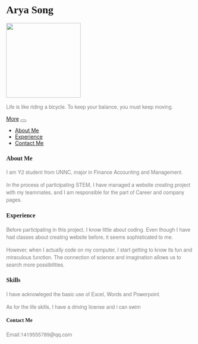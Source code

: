 <!DOCTYPE html>

<html lang="en">
<head>
  <title>Bootstrap Example</title>
  <meta charset="utf-8">
  <meta name="viewport" content="width=device-width, initial-scale=1">
  <link rel="stylesheet" href="https://maxcdn.bootstrapcdn.com/bootstrap/4.5.2/css/bootstrap.min.css">
  <script src="https://ajax.googleapis.com/ajax/libs/jquery/3.5.1/jquery.min.js"></script>
  <script src="https://cdnjs.cloudflare.com/ajax/libs/popper.js/1.16.0/umd/popper.min.js"></script>
  <script src="https://maxcdn.bootstrapcdn.com/bootstrap/4.5.2/js/bootstrap.min.js"></script>
  

  <style>
    h1,h3,h4 { font-family: Engravers MT;}
    p { font-family: Helvetica Neue;
    color: rgb(128,128,128)
  </style>
</head>

<body>

<div class="jumbotron text-center">
  <h1>Arya Song</h1>
  <img 
src=http://chuantu.xyz/t6/740/1597895129x977013264.jpg width="200" height="200">
  <p>Life is like riding a bicycle. To keep your balance, you must keep moving.</p> 
</div>
  <nav class="navbar navbar-expand-sm bg-dark navbar-dark">
    <a class="navbar-brand" href="#">More</a>
    <button class="navbar-toggler" type="button" data-toggle="collapse" data-target="#collapsibleNavbar">
      <span class="navbar-toggler-icon"></span>
      </button>
      <div class="collapse navbar-collapse" id="collapsbleNavbar">
    <ul class="navbar-nav">
      <li class="nav-item">
        <a class="nav-link" href="#header">About Me</a>
        </li>
      <li class="nav-item">
        <a class="nav-link" href="#body">Experience</a>
        </li>
      <li class="nav-item"><a class=
      "nav-link" href="#footer">Contact Me</a>
      </li>
      </ul>
      </div>
      </nav>


<div class="container">
  <div class="row">
    <div class="col-sm-4">
      <h3>About Me</h3>
      <p>I am Y2 student from UNNC, major in Finance Accounting and Management. </p>
      <p>In the process of participating STEM, I have managed a website creating project with my teammates, and I am responsible for the part of Career and company pages.</p>
    </div>
    <div class="col-sm-4">
      <h3>Experience</h3>
      <p>Before participating in this project, I know little about coding. Even though I have had classes about creating website before, it seems sophisticated to me.</p>
      <p>However, when I actually code on my computer, I start getting to know its fun and miraculous function. The connection of science and imagination allows us to search more possibilities.</p>
    </div>
    <div class="col-sm-4">
      <h3>Skills</h3>        
      <p>I have acknowleged the basic use of Excel, Words and Powerpoint.</p>
        <p> As for the life skills, I have a driving license and i can swim</p>
    </div>
  </div>
</div>
<div class="jumbotron text-center">
  <h4>Contact Me</h4>
  <p>Email:1419555789@qq.com</p>
  </div>


</body>
</html>






